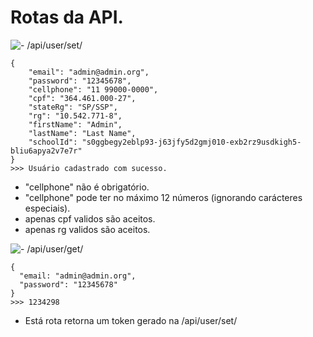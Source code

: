 # Rotas da API.

<div style="display: flex; align-items: center">
<img src="https://img.shields.io/badge/POST-red?style=for-the-badge" /> 
<span> - /api/user/set/</span>
</div>

```
{
    "email": "admin@admin.org",
    "password": "12345678",
    "cellphone": "11 99000-0000",
    "cpf": "364.461.000-27",
    "stateRg": "SP/SSP",
    "rg": "10.542.771-8",
    "firstName": "Admin",
    "lastName": "Last Name",
    "schoolId": "s0ggbegy2eblp93-j63jfy5d2gmj010-exb2rz9usdkigh5-bliu6apya2v7e7r"
}
>>> Usuário cadastrado com sucesso.
```
- "cellphone" não é obrigatório.
- "cellphone" pode ter no máximo 12 números (ignorando carácteres especiais).
- apenas cpf validos são aceitos.
- apenas rg validos são aceitos.

<div style="display: flex; align-items: center">
<img src="https://img.shields.io/badge/POST-red?style=for-the-badge" /> 
<span> - /api/user/get/</span>
</div>

```
{
  "email: "admin@admin.org",
  "password": "12345678"
}
>>> 1234298
```
- Está rota retorna um token gerado na /api/user/set/